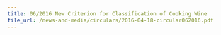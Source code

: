```yaml
---
title: 06/2016 New Criterion for Classification of Cooking Wine
file_url: /news-and-media/circulars/2016-04-18-circular062016.pdf
---
```

